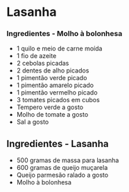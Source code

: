 # Lasanha

### Ingredientes - Molho à bolonhesa

- 1 quilo e meio de carne moída
- 1 fio de azeite
- 2 cebolas picadas
- 2 dentes de alho picados
- 1 pimentão verde picado
- 1 pimentão amarelo picado
- 1 pimentão vermelho picado
- 3 tomates picados em cubos
- Tempero verde a gosto
- Molho de tomate a gosto
- Sal a gosto



## Ingredientes - Lasanha



- 500 gramas de massa para lasanha
- 600 gramas de queijo muçarela
- Queijo parmesão ralado a gosto
- Molho à bolonhesa



